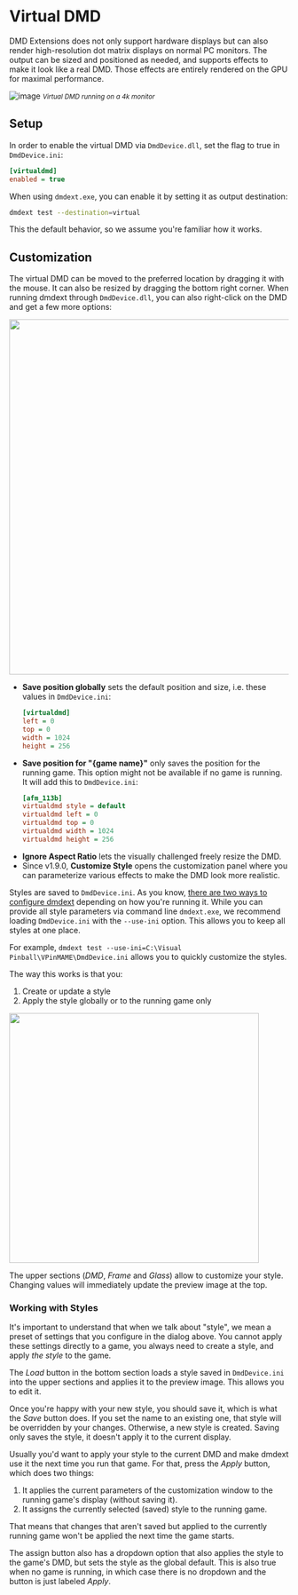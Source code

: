 ﻿# Virtual DMD

DMD Extensions does not only support hardware displays but can also render 
high-resolution dot matrix displays on normal PC monitors. The output can
be sized and positioned as needed, and supports effects to make it look like
a real DMD. Those effects are entirely rendered on the GPU for maximal 
performance.

![image](https://user-images.githubusercontent.com/70426/109708090-3ee0cf80-7b9b-11eb-9fdd-83523aa265f9.png)
<small>*Virtual DMD running on a 4k monitor*</small>

## Setup

In order to enable the virtual DMD via `DmdDevice.dll`, set the flag to true 
in `DmdDevice.ini`:

```ini
[virtualdmd]
enabled = true
```

When using `dmdext.exe`, you can enable it by setting it as output destination:

```bash
dmdext test --destination=virtual
```

This the default behavior, so we assume you're familiar how it works.

## Customization

The virtual DMD can be moved to the preferred location by dragging it with the mouse. It can also
be resized by dragging the bottom right corner. When running dmdext through `DmdDevice.dll`, you
can also right-click on the DMD and get a few more options:

<img width="640" src="https://user-images.githubusercontent.com/70426/109722467-02b66a80-7bad-11eb-857b-b3e258dcd083.png"/>

- **Save position globally** sets the default position and size, i.e. these 
  values in `DmdDevice.ini`:
  ```ini
  [virtualdmd]
  left = 0
  top = 0
  width = 1024
  height = 256
  ```
- **Save position for "{game name}"** only saves the position for the running game.
  This option might not be available if no game is running. It will add this to 
  `DmdDevice.ini`:
  ```ini
  [afm_113b]
  virtualdmd style = default
  virtualdmd left = 0
  virtualdmd top = 0
  virtualdmd width = 1024
  virtualdmd height = 256
  ```  
- **Ignore Aspect Ratio** lets the visually challenged freely resize the DMD.
- Since v1.9.0, **Customize Style** opens the customization panel where you
  can parameterize various effects to make the DMD look more realistic.

Styles are saved to `DmdDevice.ini`. As you know, [there are two ways to 
configure dmdext](https://github.com/freezy/dmd-extensions#configuration) 
depending on how you're running it. While you can provide all style parameters
via command line `dmdext.exe`, we recommend loading `DmdDevice.ini` with the 
`--use-ini` option. This allows you to keep all styles at one place.

For example, `dmdext test --use-ini=C:\Visual Pinball\VPinMAME\DmdDevice.ini` 
allows you to quickly customize the styles.

The way this works is that you:

1. Create or update a style
2. Apply the style globally or to the running game only

<img width="450" src="https://user-images.githubusercontent.com/70426/109726696-6fccfe80-7bb3-11eb-97a9-34fe00087031.png"/>

The upper sections (*DMD*, *Frame* and *Glass*) allow to customize your style. 
Changing values will immediately update the preview image at the top.

### Working with Styles

It's important to understand that when we talk about "style", we mean a preset 
of settings that you configure in the dialog above. You cannot apply these 
settings directly to a game, you always need to create a style, and apply 
*the style* to the game.

The *Load* button in the bottom section loads a style saved in `DmdDevice.ini`
into the upper sections and applies it to the preview image. This allows you to 
edit it.

Once you're happy with your new style, you should save it, which is what the 
*Save* button does. If you set the name to an existing one, that style will
be overridden by your changes. Otherwise, a new style is created. Saving only
saves the style, it doesn't apply it to the current display.

Usually you'd want to apply your style to the current DMD and make dmdext use
it the next time you run that game. For that, press the *Apply* button, which
does two things:

1. It applies the current parameters of the customization window to the running 
   game's display (without saving it).
2. It assigns the currently selected (saved) style to the running game.

That means that changes that aren't saved but applied to the currently running
game won't be applied the next time the game starts.

The assign button also has a dropdown option that also applies the style to the
game's DMD, but sets the style as the global default. This is also true when no
game is running, in which case there is no dropdown and the button is just 
labeled *Apply*.
